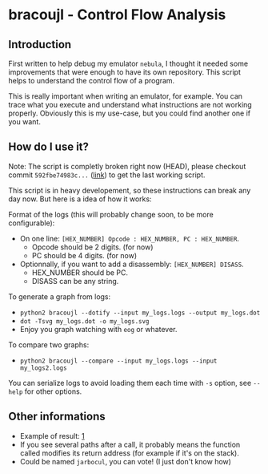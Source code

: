 bracoujl - Control Flow Analysis
================================

Introduction
------------

First written to help debug my emulator `nebula`, I thought it needed some
improvements that were enough to have its own repository. This script helps to
understand the control flow of a program.

This is really important when writing an emulator, for example. You can trace
what you execute and understand what instructions are not working properly.
Obviously this is my use-case, but you could find another one if you want.

How do I use it?
----------------

Note: The script is completly broken right now (HEAD), please checkout commit
`592fbe74983c...` ([link](https://bitbucket.org/kushou/bracoujl/changeset/592fbe74983c2e0d9b218f5cc8a1db81))
to get the last working script.

This script is in heavy developement, so these instructions can break any day
now. But here is a idea of how it works:

Format of the logs (this will probably change soon, to be more configurable):

* On one line: `[HEX_NUMBER] Opcode : HEX_NUMBER, PC : HEX_NUMBER`.
    * Opcode should be 2 digits. (for now)
    * PC should be 4 digits. (for now)
* Optionnally, if you want to add a disassembly: `[HEX_NUMBER] DISASS`.
    * HEX\_NUMBER should be PC.
    * DISASS can be any string.

To generate a graph from logs:

* `python2 bracoujl --dotify --input my_logs.logs --output my_logs.dot`
* `dot -Tsvg my_logs.dot -o my_logs.svg`
* Enjoy you graph watching with `eog` or whatever.

To compare two graphs:

* `python2 bracoujl --compare --input my_logs.logs --input my_logs2.logs`

You can serialize logs to avoid loading them each time with `-s` option, see
`--help` for other options.

Other informations
------------------

* Example of result: [1](http://kushou.eu/images/nebula.svg)
* If you see several paths after a call, it probably means the function called
  modifies its return address (for example if it's on the stack).
* Could be named `jarbocul`, you can vote! (I just don't know how)
